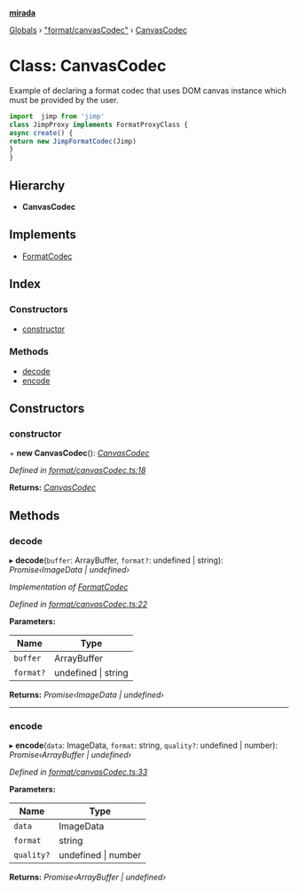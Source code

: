 **[mirada](../README.md)**

[Globals](../README.md) › ["format/canvasCodec"](../modules/_format_canvascodec_.md) › [CanvasCodec](_format_canvascodec_.canvascodec.md)

# Class: CanvasCodec

Example of declaring a format codec that uses DOM canvas instance which must be provided by the user.

```ts
import  jimp from 'jimp'
class JimpProxy implements FormatProxyClass {
async create() {
return new JimpFormatCodec(Jimp)
}
}
```

## Hierarchy

* **CanvasCodec**

## Implements

* [FormatCodec](../interfaces/_types_mirada_.formatcodec.md)

## Index

### Constructors

* [constructor](_format_canvascodec_.canvascodec.md#constructor)

### Methods

* [decode](_format_canvascodec_.canvascodec.md#decode)
* [encode](_format_canvascodec_.canvascodec.md#encode)

## Constructors

###  constructor

\+ **new CanvasCodec**(): *[CanvasCodec](_format_canvascodec_.canvascodec.md)*

*Defined in [format/canvasCodec.ts:18](https://github.com/cancerberoSgx/mirada/blob/f2ba50d/mirada/src/format/canvasCodec.ts#L18)*

**Returns:** *[CanvasCodec](_format_canvascodec_.canvascodec.md)*

## Methods

###  decode

▸ **decode**(`buffer`: ArrayBuffer, `format?`: undefined | string): *Promise‹ImageData | undefined›*

*Implementation of [FormatCodec](../interfaces/_types_mirada_.formatcodec.md)*

*Defined in [format/canvasCodec.ts:22](https://github.com/cancerberoSgx/mirada/blob/f2ba50d/mirada/src/format/canvasCodec.ts#L22)*

**Parameters:**

Name | Type |
------ | ------ |
`buffer` | ArrayBuffer |
`format?` | undefined \| string |

**Returns:** *Promise‹ImageData | undefined›*

___

###  encode

▸ **encode**(`data`: ImageData, `format`: string, `quality?`: undefined | number): *Promise‹ArrayBuffer | undefined›*

*Defined in [format/canvasCodec.ts:33](https://github.com/cancerberoSgx/mirada/blob/f2ba50d/mirada/src/format/canvasCodec.ts#L33)*

**Parameters:**

Name | Type |
------ | ------ |
`data` | ImageData |
`format` | string |
`quality?` | undefined \| number |

**Returns:** *Promise‹ArrayBuffer | undefined›*